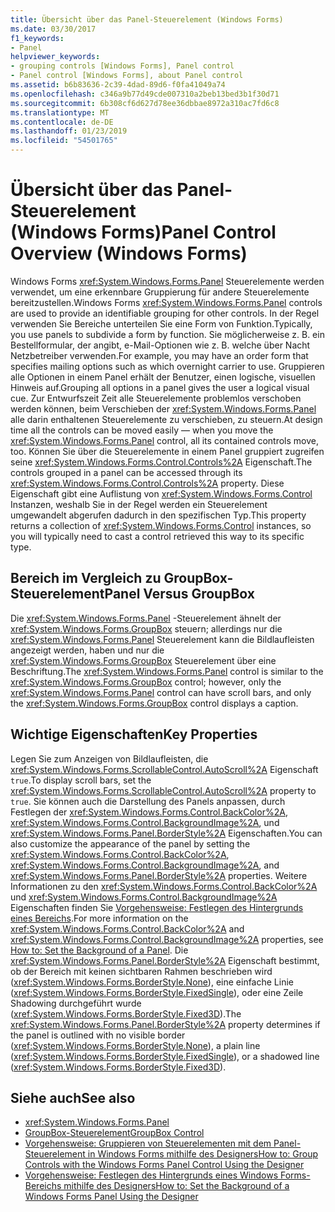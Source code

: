 ```yaml
---
title: Übersicht über das Panel-Steuerelement (Windows Forms)
ms.date: 03/30/2017
f1_keywords:
- Panel
helpviewer_keywords:
- grouping controls [Windows Forms], Panel control
- Panel control [Windows Forms], about Panel control
ms.assetid: b6b83636-2c39-4dad-89d6-f0fa41049a74
ms.openlocfilehash: c346a9b77d49cde007310a2beb13bed3b1f30d71
ms.sourcegitcommit: 6b308cf6d627d78ee36dbbae8972a310ac7fd6c8
ms.translationtype: MT
ms.contentlocale: de-DE
ms.lasthandoff: 01/23/2019
ms.locfileid: "54501765"
---
```

# <a name="panel-control-overview-windows-forms"></a><span data-ttu-id="b3898-102">Übersicht über das Panel-Steuerelement (Windows Forms)</span><span class="sxs-lookup"><span data-stu-id="b3898-102">Panel Control Overview (Windows Forms)</span></span>
<span data-ttu-id="b3898-103">Windows Forms <xref:System.Windows.Forms.Panel> Steuerelemente werden verwendet, um eine erkennbare Gruppierung für andere Steuerelemente bereitzustellen.</span><span class="sxs-lookup"><span data-stu-id="b3898-103">Windows Forms <xref:System.Windows.Forms.Panel> controls are used to provide an identifiable grouping for other controls.</span></span> <span data-ttu-id="b3898-104">In der Regel verwenden Sie Bereiche unterteilen Sie eine Form von Funktion.</span><span class="sxs-lookup"><span data-stu-id="b3898-104">Typically, you use panels to subdivide a form by function.</span></span> <span data-ttu-id="b3898-105">Sie möglicherweise z. B. ein Bestellformular, der angibt, e-Mail-Optionen wie z. B. welche über Nacht Netzbetreiber verwenden.</span><span class="sxs-lookup"><span data-stu-id="b3898-105">For example, you may have an order form that specifies mailing options such as which overnight carrier to use.</span></span> <span data-ttu-id="b3898-106">Gruppieren alle Optionen in einem Panel erhält der Benutzer, einen logische, visuellen Hinweis auf.</span><span class="sxs-lookup"><span data-stu-id="b3898-106">Grouping all options in a panel gives the user a logical visual cue.</span></span> <span data-ttu-id="b3898-107">Zur Entwurfszeit Zeit alle Steuerelemente problemlos verschoben werden können, beim Verschieben der <xref:System.Windows.Forms.Panel> alle darin enthaltenen Steuerelemente zu verschieben, zu steuern.</span><span class="sxs-lookup"><span data-stu-id="b3898-107">At design time all the controls can be moved easily — when you move the <xref:System.Windows.Forms.Panel> control, all its contained controls move, too.</span></span> <span data-ttu-id="b3898-108">Können Sie über die Steuerelemente in einem Panel gruppiert zugreifen seine <xref:System.Windows.Forms.Control.Controls%2A> Eigenschaft.</span><span class="sxs-lookup"><span data-stu-id="b3898-108">The controls grouped in a panel can be accessed through its <xref:System.Windows.Forms.Control.Controls%2A> property.</span></span> <span data-ttu-id="b3898-109">Diese Eigenschaft gibt eine Auflistung von <xref:System.Windows.Forms.Control> Instanzen, weshalb Sie in der Regel werden ein Steuerelement umgewandelt abgerufen dadurch in den spezifischen Typ.</span><span class="sxs-lookup"><span data-stu-id="b3898-109">This property returns a collection of <xref:System.Windows.Forms.Control> instances, so you will typically need to cast a control retrieved this way to its specific type.</span></span>  
  
## <a name="panel-versus-groupbox"></a><span data-ttu-id="b3898-110">Bereich im Vergleich zu GroupBox-Steuerelement</span><span class="sxs-lookup"><span data-stu-id="b3898-110">Panel Versus GroupBox</span></span>  
 <span data-ttu-id="b3898-111">Die <xref:System.Windows.Forms.Panel> -Steuerelement ähnelt der <xref:System.Windows.Forms.GroupBox> steuern; allerdings nur die <xref:System.Windows.Forms.Panel> Steuerelement kann die Bildlaufleisten angezeigt werden, haben und nur die <xref:System.Windows.Forms.GroupBox> Steuerelement über eine Beschriftung.</span><span class="sxs-lookup"><span data-stu-id="b3898-111">The <xref:System.Windows.Forms.Panel> control is similar to the <xref:System.Windows.Forms.GroupBox> control; however, only the <xref:System.Windows.Forms.Panel> control can have scroll bars, and only the <xref:System.Windows.Forms.GroupBox> control displays a caption.</span></span>  
  
## <a name="key-properties"></a><span data-ttu-id="b3898-112">Wichtige Eigenschaften</span><span class="sxs-lookup"><span data-stu-id="b3898-112">Key Properties</span></span>  
 <span data-ttu-id="b3898-113">Legen Sie zum Anzeigen von Bildlaufleisten, die <xref:System.Windows.Forms.ScrollableControl.AutoScroll%2A> Eigenschaft `true`.</span><span class="sxs-lookup"><span data-stu-id="b3898-113">To display scroll bars, set the <xref:System.Windows.Forms.ScrollableControl.AutoScroll%2A> property to `true`.</span></span> <span data-ttu-id="b3898-114">Sie können auch die Darstellung des Panels anpassen, durch Festlegen der <xref:System.Windows.Forms.Control.BackColor%2A>, <xref:System.Windows.Forms.Control.BackgroundImage%2A>, und <xref:System.Windows.Forms.Panel.BorderStyle%2A> Eigenschaften.</span><span class="sxs-lookup"><span data-stu-id="b3898-114">You can also customize the appearance of the panel by setting the <xref:System.Windows.Forms.Control.BackColor%2A>, <xref:System.Windows.Forms.Control.BackgroundImage%2A>, and <xref:System.Windows.Forms.Panel.BorderStyle%2A> properties.</span></span> <span data-ttu-id="b3898-115">Weitere Informationen zu den <xref:System.Windows.Forms.Control.BackColor%2A> und <xref:System.Windows.Forms.Control.BackgroundImage%2A> Eigenschaften finden Sie [Vorgehensweise: Festlegen des Hintergrunds eines Bereichs](../../../../docs/framework/winforms/controls/how-to-set-the-background-of-a-windows-forms-panel.md).</span><span class="sxs-lookup"><span data-stu-id="b3898-115">For more information on the <xref:System.Windows.Forms.Control.BackColor%2A> and <xref:System.Windows.Forms.Control.BackgroundImage%2A> properties, see [How to: Set the Background of a Panel](../../../../docs/framework/winforms/controls/how-to-set-the-background-of-a-windows-forms-panel.md).</span></span> <span data-ttu-id="b3898-116">Die <xref:System.Windows.Forms.Panel.BorderStyle%2A> Eigenschaft bestimmt, ob der Bereich mit keinen sichtbaren Rahmen beschrieben wird (<xref:System.Windows.Forms.BorderStyle.None>), eine einfache Linie (<xref:System.Windows.Forms.BorderStyle.FixedSingle>), oder eine Zeile Shadowing durchgeführt wurde (<xref:System.Windows.Forms.BorderStyle.Fixed3D>).</span><span class="sxs-lookup"><span data-stu-id="b3898-116">The <xref:System.Windows.Forms.Panel.BorderStyle%2A> property determines if the panel is outlined with no visible border (<xref:System.Windows.Forms.BorderStyle.None>), a plain line (<xref:System.Windows.Forms.BorderStyle.FixedSingle>), or a shadowed line (<xref:System.Windows.Forms.BorderStyle.Fixed3D>).</span></span>  
  
## <a name="see-also"></a><span data-ttu-id="b3898-117">Siehe auch</span><span class="sxs-lookup"><span data-stu-id="b3898-117">See also</span></span>
- <xref:System.Windows.Forms.Panel>
- [<span data-ttu-id="b3898-118">GroupBox-Steuerelement</span><span class="sxs-lookup"><span data-stu-id="b3898-118">GroupBox Control</span></span>](../../../../docs/framework/winforms/controls/groupbox-control-windows-forms.md)
- [<span data-ttu-id="b3898-119">Vorgehensweise: Gruppieren von Steuerelementen mit dem Panel-Steuerelement in Windows Forms mithilfe des Designers</span><span class="sxs-lookup"><span data-stu-id="b3898-119">How to: Group Controls with the Windows Forms Panel Control Using the Designer</span></span>](../../../../docs/framework/winforms/controls/group-controls-with-wf-panel-control-using-the-designer.md)
- [<span data-ttu-id="b3898-120">Vorgehensweise: Festlegen des Hintergrunds eines Windows Forms-Bereichs mithilfe des Designers</span><span class="sxs-lookup"><span data-stu-id="b3898-120">How to: Set the Background of a Windows Forms Panel Using the Designer</span></span>](../../../../docs/framework/winforms/controls/how-to-set-the-background-of-a-windows-forms-panel-using-the-designer.md)
